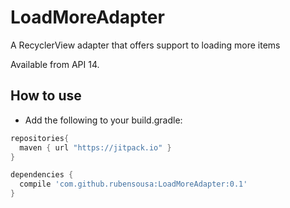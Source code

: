 # LoadMoreAdapter
A RecyclerView adapter that offers support to loading more items

Available from API 14.

## How to use

- Add the following to your build.gradle:
```groovy
repositories{
  maven { url "https://jitpack.io" }
}

dependencies {
  compile 'com.github.rubensousa:LoadMoreAdapter:0.1'
}
```
